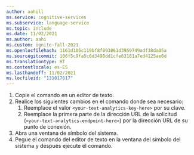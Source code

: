```yaml
---
author: aahill
ms.service: cognitive-services
ms.subservice: language-service
ms.topic: include
ms.date: 11/02/2021
ms.author: aahi
ms.custom: ignite-fall-2021
ms.openlocfilehash: 1161d105c119bf8f893861d3959749adf38da05a
ms.sourcegitcommit: 106f5c9fa5c6d3498dd1cfe63181a7ed4125ae6d
ms.translationtype: HT
ms.contentlocale: es-ES
ms.lasthandoff: 11/02/2021
ms.locfileid: "131017617"
---
```

1. Copie el comando en un editor de texto.
2. Realice los siguientes cambios en el comando donde sea necesario:
    1. Reemplace el valor `<your-text-analytics-key-here>` por su clave.
    2. Reemplace la primera parte de la dirección URL de la solicitud (`<your-text-analytics-endpoint-here>`) por la dirección URL de su punto de conexión.
3. Abra una ventana de símbolo del sistema.
4. Pegue el comando del editor de texto en la ventana del símbolo del sistema y después ejecute el comando.
